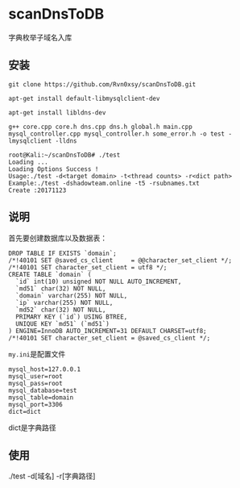 # scanDnsToDB
字典枚举子域名入库

## 安装

`git clone https://github.com/Rvn0xsy/scanDnsToDB.git` 

`apt-get install default-libmysqlclient-dev`

`apt-get install libldns-dev`

`g++ core.cpp core.h dns.cpp dns.h global.h main.cpp mysql_controller.cpp mysql_controller.h some_error.h -o test -lmysqlclient -lldns`

```
root@Kali:~/scanDnsToDB# ./test 
Loading ...
Loading Options Success !
Usage:./test -d<target domain> -t<thread counts> -r<dict path>
Example:./test -dshadowteam.online -t5 -rsubnames.txt
Create :20171123
```

## 说明

首先要创建数据库以及数据表：

```
DROP TABLE IF EXISTS `domain`;
/*!40101 SET @saved_cs_client     = @@character_set_client */;
/*!40101 SET character_set_client = utf8 */;
CREATE TABLE `domain` (
  `id` int(10) unsigned NOT NULL AUTO_INCREMENT,
  `md51` char(32) NOT NULL,
  `domain` varchar(255) NOT NULL,
  `ip` varchar(255) NOT NULL,
  `md52` char(32) NOT NULL,
  PRIMARY KEY (`id`) USING BTREE,
  UNIQUE KEY `md51` (`md51`)
) ENGINE=InnoDB AUTO_INCREMENT=31 DEFAULT CHARSET=utf8;
/*!40101 SET character_set_client = @saved_cs_client */;
```

`my.ini`是配置文件

```
mysql_host=127.0.0.1
mysql_user=root
mysql_pass=root
mysql_database=test
mysql_table=domain
mysql_port=3306
dict=dict
```
dict是字典路径


## 使用

./test -d[域名] -r[字典路径]





